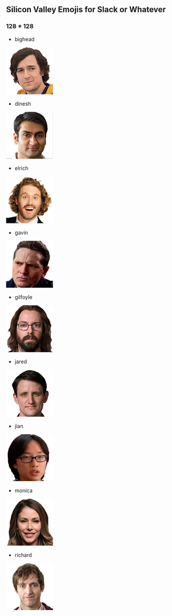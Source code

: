 ## Silicon Valley Emojis for Slack or Whatever

### 128 * 128

* bighead

![bighead](png/bighead.png)

* dinesh

![dinesh](png/dinesh.png)

* elrich

![elrich](png/elrich.png)

* gavin

![gavin](png/gavin.png)

* gilfoyle

![gilfoyle](png/gilfoyle.png)

* jared

![jared](png/jared.png)

* jian

![jian](png/jian.png)

* monica

![monica](png/monica.png)

* richard

![richard](png/richard.png)
